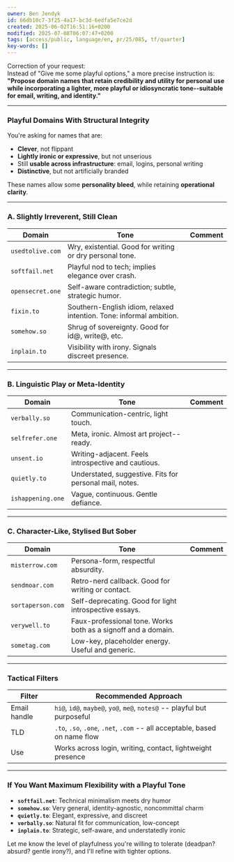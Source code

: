 ```yaml
---
owner: Ben Jendyk
id: 66db10c7-3f25-4a17-bc3d-6edfa5e7ce2d
created: 2025-06-02T16:51:16+0200
modified: 2025-07-08T06:07:47+0200
tags: [access/public, language/en, pr/25/085, tf/quarter]
key-words: []
---
```


Correction of your request:  
Instead of "Give me some playful options," a more precise instruction is:  
**"Propose domain names that retain credibility and utility for personal use while incorporating a lighter, more playful or idiosyncratic tone--suitable for email, writing, and identity."**

* * *

### **Playful Domains With Structural Integrity**

You're asking for names that are:

- **Clever**, not flippant
- **Lightly ironic or expressive**, but not unserious
- Still **usable across infrastructure**: email, logins, personal writing
- **Distinctive**, but not artificially branded

These names allow some **personality bleed**, while retaining **operational clarity**.

* * *

### **A. Slightly Irreverent, Still Clean**

| Domain | Tone | Comment | 
| ---- | ---- | ----  |
| `usedtolive.com` | Wry, existential. Good for writing or dry personal tone. |  | 
| `softfail.net` | Playful nod to tech; implies elegance over crash. |  | 
| `opensecret.one` | Self-aware contradiction; subtle, strategic humor. |  | 
| `fixin.to` | Southern-English idiom, relaxed intention. Tone: informal ambition. |  | 
| `somehow.so` | Shrug of sovereignty. Good for id@, write@, etc. |  | 
| `inplain.to` | Visibility with irony. Signals discreet presence. |  | 

* * *

### **B. Linguistic Play or Meta-Identity**

| Domain | Tone | Comment | 
| ---- | ---- | ----  |
| `verbally.so` | Communication-centric, light touch. |  | 
| `selfrefer.one` | Meta, ironic. Almost art project--ready. |  | 
| `unsent.io` | Writing-adjacent. Feels introspective and cautious. |  | 
| `quietly.to` | Understated, suggestive. Fits for personal mail, notes. |  | 
| `ishappening.one` | Vague, continuous. Gentle defiance. |  | 

* * *

### **C. Character-Like, Stylised But Sober**

| Domain | Tone | Comment | 
| ---- | ---- | ----  |
| `misterrow.com` | Persona-form, respectful absurdity. |  | 
| `sendmoar.com` | Retro-nerd callback. Good for writing or contact. |  | 
| `sortaperson.com` | Self-deprecating. Good for light introspective essays. |  | 
| `verywell.to` | Faux-professional tone. Works both as a signoff and a domain. |  | 
| `sometag.com` | Low-key, placeholder energy. Useful and generic. |  | 

* * *

### Tactical Filters

| Filter | Recommended Approach | 
| ---- | ----  |
| Email handle | `hi@`, `id@`, `maybe@`, `yo@`, `me@`, `notes@` -- playful but purposeful | 
| TLD | `.to`, `.so`, `.one`, `.net`, `.com` -- all acceptable, based on name flow | 
| Use | Works across login, writing, contact, lightweight presence | 

* * *

### If You Want Maximum Flexibility with a Playful Tone

- **`softfail.net`**: Technical minimalism meets dry humor
- **`somehow.so`**: Very general, identity-agnostic, noncommittal charm
- **`quietly.to`**: Elegant, expressive, and discreet
- **`verbally.so`**: Natural fit for communication, low-concept
- **`inplain.to`**: Strategic, self-aware, and understatedly ironic

Let me know the level of playfulness you're willing to tolerate (deadpan? absurd? gentle irony?), and I'll refine with tighter options.